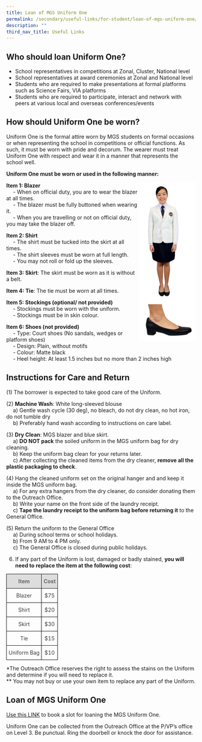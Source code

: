 ```yaml
---
title: Loan of MGS Uniform One
permalink: /secondary/useful-links/for-student/loan-of-mgs-uniform-one/
description: ""
third_nav_title: Useful Links
---
```

## Who should loan Uniform One?
*   School representatives in competitions at Zonal, Cluster, National level
*   School representatives at award ceremonies at Zonal and National level
*   Students who are required to make presentations at formal platforms such as Science Fairs, VIA platforms
*   Students who are required to participate, interact and network with peers at various local and overseas conferences/events


## How should Uniform One be worn?
Uniform One is the formal attire worn by MGS students on formal occasions or when representing the school in competitions or official functions. As such, it must be worn with pride and decorum. The wearer must treat Uniform One with respect and wear it in a manner that represents the school well.

**Uniform One must be worn or used in the following manner:**

<img src="/images/Secondary/uniform-one.jpg" style="width:30%" align="right">

**Item 1: Blazer**
<br>  - When on official duty, you are to wear the blazer at all times.
<br>  - The blazer must be fully buttoned when wearing it. 
<br>  - When you are travelling or not on official duty, you may take the blazer off.  


**Item 2: Shirt**
<br>  - The shirt must be tucked into the skirt at all times.
<br>  - The shirt sleeves must be worn at full length.
<br>  - You may not roll or fold up the sleeves.  


**Item 3: Skirt**: The skirt must be worn as it is without a belt.  
      
    
**Item 4: Tie**: The tie must be worn at all times.  
      
    
**Item 5: Stockings (optional/ not provided)**
<br>  - Stockings must be worn with the uniform.
<br>  - Stockings must be in skin colour.  
    

**Item 6: Shoes (not provided)**
<br>  - Type: Court shoes (No sandals, wedges or platform shoes)
<br>  - Design: Plain, without motifs
<br>  - Colour: Matte black
<br>  - Heel height: At least 1.5 inches but no more than 2 inches high


## Instructions for Care and Return

(1) The borrower is expected to take good care of the Uniform.  


(2) **Machine Wash**: White long-sleeved blouse
<br>  a) Gentle wash cycle (30 deg), no bleach, do not dry clean, no hot iron, do not tumble dry
<br>  b) Preferably hand wash according to instructions on care label.


(3) **Dry Clean**: MGS blazer and blue skirt.
<br>  a) **DO NOT pack** the soiled uniform in the MGS uniform bag for dry cleaning.
<br>  b) Keep the uniform bag clean for your returns later.
<br>  c) After collecting the cleaned items from the dry cleaner, **remove all the plastic packaging to check**. 


(4) Hang the cleaned uniform set on the original hanger and and keep it inside the MGS uniform bag. 
<br>  a) For any extra hangers from the dry cleaner, do consider donating them to the Outreach Office.
<br>  b) Write your name on the front side of the laundry receipt. 
<br>  c) **Tape the laundry receipt to the uniform bag before returning it** to the General Office.


(5) Return the uniform to the General Office 
<br>  a) During school terms or school holidays.
<br>  b) From 9 AM to 4 PM only. 
<br>  c) The General Office is closed during public holidays.


6. If any part of the Uniform is lost, damaged or badly stained, **you will need to replace the item at the following cost**:

<style type="text/css">
.tg  {border-collapse:collapse;border-spacing:0;}
.tg td{border-color:black;border-style:solid;border-width:1px;
  overflow:hidden;padding:10px 5px;word-break:normal;}
.tg th{border-color:black;border-style:solid;border-width:1px;font-weight:normal;overflow:hidden;padding:10px 5px;word-break:normal;}
.tg .tg-5hwe{color:#3D3D3D;text-align:center;vertical-align:middle}
.tg .tg-feqv{background-color:#DDD;color:#666;font-weight:bold;text-align:center;vertical-align:middle}
</style>
<table class="tg">
<thead>
  <tr>
    <th class="tg-feqv"><span style="color:#666;background-color:#DDD">Item</span></th>
    <th class="tg-feqv"><span style="color:#666;background-color:#DDD">Cost</span></th>
  </tr>
</thead>
<tbody>
  <tr>
    <td class="tg-5hwe">Blazer</td>
    <td class="tg-5hwe">$75</td>
  </tr>
  <tr>
    <td class="tg-5hwe">Shirt</td>
    <td class="tg-5hwe">$20</td>
  </tr>
  <tr>
    <td class="tg-5hwe">Skirt</td>
    <td class="tg-5hwe">$30</td>
  </tr>
  <tr>
    <td class="tg-5hwe">Tie</td>
    <td class="tg-5hwe">$15</td>
  </tr>
  <tr>
    <td class="tg-5hwe">Uniform Bag</td>
    <td class="tg-5hwe">$10</td>
  </tr>
</tbody>
</table>

*The Outreach Office reserves the right to assess the stains on the Uniform and determine if you will need to replace it.  <br>
** You may not buy or use your own item to replace any part of the Uniform.


## Loan of MGS Uniform One
  
[Use this LINK](https://docs.google.com/forms/d/e/1FAIpQLScu6bQdz1x6gAo8xruDzLvMOLrFg-Nq_Ws3eYHdJhVAWzZ7XA/viewform) to book a slot for loaning the MGS Uniform One.  
  
Uniform One can be collected from the Outreach Office at the P/VP’s office on Level 3. Be punctual. Ring the doorbell or knock the door for assistance.